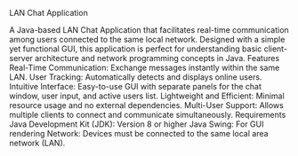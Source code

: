 LAN Chat Application

A Java-based LAN Chat Application that facilitates real-time communication among users connected to the same local network. Designed with a simple yet functional GUI, this application is perfect for understanding basic client-server architecture and network programming concepts in Java.
 Features
    Real-Time Communication: Exchange messages instantly within the same LAN.
    User Tracking: Automatically detects and displays online users.
    Intuitive Interface: Easy-to-use GUI with separate panels for the chat window, user input, and active users list.
    Lightweight and Efficient: Minimal resource usage and no external dependencies.
    Multi-User Support: Allows multiple clients to connect and communicate simultaneously.
    Requirements
    Java Development Kit (JDK): Version 8 or higher
    Java Swing: For GUI rendering
    Network: Devices must be connected to the same local area network (LAN).
